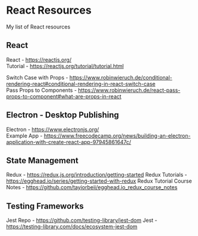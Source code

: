 # React Resources
My list of React resources

## React
React - https://reactjs.org/  
Tutorial - https://reactjs.org/tutorial/tutorial.html  

Switch Case with Props - https://www.robinwieruch.de/conditional-rendering-react#conditional-rendering-in-react-switch-case  
Pass Props to Components - https://www.robinwieruch.de/react-pass-props-to-component#what-are-props-in-react

## Electron - Desktop Publishing
Electron - https://www.electronjs.org/  
Example App - https://www.freecodecamp.org/news/building-an-electron-application-with-create-react-app-97945861647c/  

## State Management
Redux - https://redux.js.org/introduction/getting-started
Redux Tutorials - https://egghead.io/series/getting-started-with-redux
Redux Tutorial Course Notes - https://github.com/tayiorbeii/egghead.io_redux_course_notes

## Testing Frameworks
Jest Repo - https://github.com/testing-library/jest-dom
Jest - https://testing-library.com/docs/ecosystem-jest-dom
